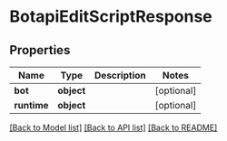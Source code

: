 # BotapiEditScriptResponse

## Properties
Name | Type | Description | Notes
------------ | ------------- | ------------- | -------------
**bot** | **object** |  | [optional] 
**runtime** | **object** |  | [optional] 

[[Back to Model list]](../README.md#documentation-for-models) [[Back to API list]](../README.md#documentation-for-api-endpoints) [[Back to README]](../README.md)

